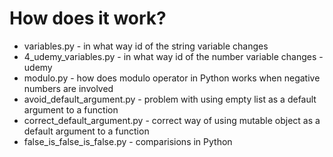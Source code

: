 # How does it work?
- variables.py - in what way id of the string variable changes
- 4_udemy_variables.py - in what way id of the number variable changes - udemy
- modulo.py - how does modulo operator in Python works when negative numbers are involved
- avoid_default_argument.py - problem with using empty list as a default argument to a function
- correct_default_argument.py - correct way of using mutable object as a default argument to a function
- false_is_false_is_false.py - comparisions in Python
